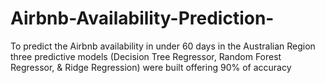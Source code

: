 # Airbnb-Availability-Prediction-
To predict the Airbnb availability in under 60 days in the Australian Region three predictive models (Decision Tree Regressor, Random Forest Regressor, &amp; Ridge Regression) were built offering 90% of accuracy 
